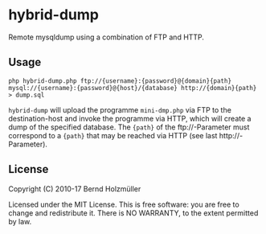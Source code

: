 # hybrid-dump
Remote mysqldump using a combination of FTP and HTTP.

## Usage
~~~ {.bash}
php hybrid-dump.php ftp://{username}:{password}@{domain}{path} mysql://{username}:{password}@{host}/{database} http://{domain}{path} > dump.sql
~~~

`hybrid-dump` will upload the programme `mini-dmp.php` via FTP to the destination-host and invoke the programme via HTTP, which will create a dump of the specified database.
The `{path}` of the ftp://-Parameter must correspond to a `{path}` that may be reached via HTTP (see last http://-Parameter).

## License
Copyright (C) 2010-17 Bernd Holzmüller

Licensed under the MIT License. This is free software: you are free
to change and redistribute it. There is NO WARRANTY, to the extent
permitted by law.
